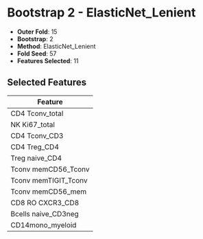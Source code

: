# Bootstrap 2 - ElasticNet_Lenient

- **Outer Fold**: 15
- **Bootstrap**: 2
- **Method**: ElasticNet_Lenient
- **Fold Seed**: 57
- **Features Selected**: 11

## Selected Features

| Feature |
|---------|
| CD4 Tconv_total |
| NK Ki67_total |
| CD4 Tconv_CD3 |
| CD4 Treg_CD4 |
| Treg naive_CD4 |
| Tconv memCD56_Tconv |
| Tconv memTIGIT_Tconv |
| Tconv memCD56_mem |
| CD8 RO CXCR3_CD8 |
| Bcells naive_CD3neg |
| CD14mono_myeloid |
